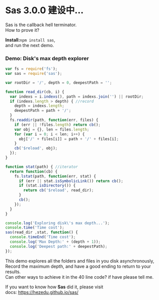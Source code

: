 # Sas 3.0.0 建设中...
Sas is the callback hell terminator.<br>
How to prove it?

**Install:**`npm install sas`,<br>
and run the next demo.
### Demo: Disk's max depth explorer
```js
var fs = require('fs');
var sas = require('sas');

var rootDir = '/', depth = 0, deepestPath = '';

function read_dir(cb, i) {
  var indexs = i.indexs(), path = indexs.join('') || rootDir;
  if (indexs.length > depth) { //record
    depth = indexs.length; 
    deepestPath = path + '/';
  }
  fs.readdir(path, function(err, files) {
    if (err || !files.length) return cb();
    var obj = {}, len = files.length;
    for (var i = 0; i < len; i++) {
      obj['/' + files[i]] = path + '/' + files[i];
    }
    cb('$reload', obj);
  });
}

function stat(path) { //iterator
  return function(cb) {
    fs.lstat(path, function(err, stat) {
      if (err || stat.isSymbolicLink()) return cb();
      if (stat.isDirectory()) {
        return cb('$reload', read_dir);
      }
      cb();
    });
  }
}

console.log('Exploring disk\'s max depth...');
console.time('Time cost');
sas(read_dir ,stat, function() {
  console.timeEnd('Time cost');
  console.log('Max Depth:' + (depth + 1));
  console.log('Deepest path:' + deepestPath);
});
```
This demo explores all the folders and files in you disk asynchronously, Record the maximum depth,
and have a good ending to return to your results.<br>
Can other ways to achieve it in the 40 line code? if have please tell me.<br>

If you want to know how **Sas** did it, please visit<br>
docs: https://hezedu.github.io/sas/
